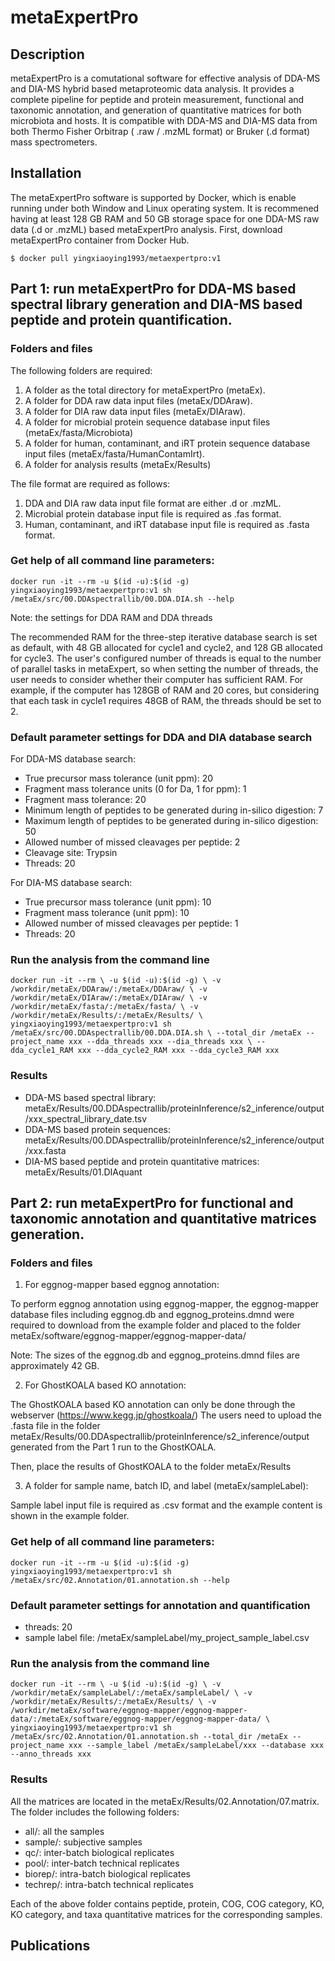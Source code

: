 # metaExpertPro

## Description
metaExpertPro is a comutational software for effective analysis of DDA-MS and DIA-MS hybrid based metaproteomic data analysis. It provides a complete pipeline for peptide and protein measurement, functional and taxonomic annotation, and generation of quantitative matrices for both microbiota and hosts. It is compatible with DDA-MS and DIA-MS data from both Thermo Fisher Orbitrap ( .raw / .mzML format) or Bruker (.d format) mass spectrometers.

## Installation
The metaExpertPro software is supported by Docker, which is enable running under both Window and Linux operating system.
It is recommened having at least 128 GB RAM and 50 GB storage space for one DDA-MS raw data (.d or .mzML) based metaExpertPro analysis.
First, download metaExpertPro container from Docker Hub.

`
$ docker pull yingxiaoying1993/metaexpertpro:v1
`

## Part 1: run metaExpertPro for DDA-MS based spectral library generation and DIA-MS based peptide and protein quantification.

### Folders and files
The following folders are required:
1. A folder as the total directory for metaExpertPro (metaEx).
2. A folder for DDA raw data input files (metaEx/DDAraw).
3. A folder for DIA raw data input files (metaEx/DIAraw).
4. A folder for microbial protein sequence database input files (metaEx/fasta/Microbiota)
5. A folder for human, contaminant, and iRT protein sequence database input files (metaEx/fasta/HumanContamIrt).
6. A folder for analysis results (metaEx/Results)

The file format are required as follows:
1. DDA and DIA raw data input file format are either .d or .mzML.
2. Microbial protein database input file is required as .fas format.
3. Human, contaminant, and iRT database input file is required as .fasta format.

### Get help of all command line parameters:

`
docker run -it --rm -u $(id -u):$(id -g) yingxiaoying1993/metaexpertpro:v1 sh /metaEx/src/00.DDAspectrallib/00.DDA.DIA.sh --help
`

Note: the settings for DDA RAM and DDA threads

The recommended RAM for the three-step iterative database search is set as default, with 48 GB allocated for cycle1 and cycle2, and 128 GB allocated for cycle3. The user's configured number of threads is equal to the number of parallel tasks in metaExpert, so when setting the number of threads, the user needs to consider whether their computer has sufficient RAM. For example, if the computer has 128GB of RAM and 20 cores, but considering that each task in cycle1 requires 48GB of RAM, the threads should be set to 2.

### Default parameter settings for DDA and DIA database search
For DDA-MS database search:
- True precursor mass tolerance (unit ppm): 20
- Fragment mass tolerance units (0 for Da, 1 for ppm): 1
- Fragment mass tolerance: 20
- Minimum length of peptides to be generated during in-silico digestion: 7
- Maximum length of peptides to be generated during in-silico digestion: 50
- Allowed number of missed cleavages per peptide: 2
- Cleavage site: Trypsin
- Threads: 20

For DIA-MS database search:
- True precursor mass tolerance (unit ppm): 10 
- Fragment mass tolerance (unit ppm): 10
- Allowed number of missed cleavages per peptide: 1
- Threads: 20

### Run the analysis from the command line
`
docker run -it --rm \
-u $(id -u):$(id -g) \
-v /workdir/metaEx/DDAraw/:/metaEx/DDAraw/ \
-v /workdir/metaEx/DIAraw/:/metaEx/DIAraw/ \
-v /workdir/metaEx/fasta/:/metaEx/fasta/ \
-v /workdir/metaEx/Results/:/metaEx/Results/ \
yingxiaoying1993/metaexpertpro:v1 sh /metaEx/src/00.DDAspectrallib/00.DDA.DIA.sh \
--total_dir /metaEx --project_name xxx --dda_threads xxx --dia_threads xxx \
--dda_cycle1_RAM xxx --dda_cycle2_RAM xxx --dda_cycle3_RAM xxx
`
### Results
- DDA-MS based spectral library: metaEx/Results/00.DDAspectrallib/proteinInference/s2_inference/output/xxx_spectral_library_date.tsv
- DDA-MS based protein sequences:
  metaEx/Results/00.DDAspectrallib/proteinInference/s2_inference/output/xxx.fasta
- DIA-MS based peptide and protein quantitative matrices:
metaEx/Results/01.DIAquant

## Part 2: run metaExpertPro for functional and taxonomic annotation and quantitative matrices generation.

### Folders and files
1. For eggnog-mapper based eggnog annotation:

To perform eggnog annotation using eggnog-mapper, the eggnog-mapper database files including eggnog.db and eggnog_proteins.dmnd were required to download from the example folder and placed to the folder metaEx/software/eggnog-mapper/eggnog-mapper-data/

Note: The sizes of the eggnog.db and eggnog_proteins.dmnd files are approximately 42 GB.

2. For GhostKOALA based KO annotation:

The GhostKOALA based KO annotation can only be done through the webserver (https://www.kegg.jp/ghostkoala/)
The users need to upload the .fasta file in the folder metaEx/Results/00.DDAspectrallib/proteinInference/s2_inference/output generated from the Part 1 run to the GhostKOALA. 

Then, place the results of GhostKOALA to the folder metaEx/Results

3. A folder for sample name, batch ID, and label (metaEx/sampleLabel):

Sample label input file is required as .csv format and the example content is shown in the example folder.

### Get help of all command line parameters:

`
docker run -it --rm -u $(id -u):$(id -g) yingxiaoying1993/metaexpertpro:v1 sh /metaEx/src/02.Annotation/01.annotation.sh --help
`

### Default parameter settings for annotation and quantification
- threads: 20
- sample label file: /metaEx/sampleLabel/my_project_sample_label.csv

### Run the analysis from the command line
`
docker run -it --rm \
-u $(id -u):$(id -g) \
-v /workdir/metaEx/sampleLabel/:/metaEx/sampleLabel/ \
-v /workdir/metaEx/Results/:/metaEx/Results/ \
-v /workdir/metaEx/software/eggnog-mapper/eggnog-mapper-data/:/metaEx/software/eggnog-mapper/eggnog-mapper-data/ \
yingxiaoying1993/metaexpertpro:v1 sh /metaEx/src/02.Annotation/01.annotation.sh --total_dir /metaEx --project_name xxx --sample_label /metaEx/sampleLabel/xxx --database xxx --anno_threads xxx
`
### Results
All the matrices are located in the metaEx/Results/02.Annotation/07.matrix. The folder includes the following folders:
- all/: all the samples
- sample/: subjective samples
- qc/: inter-batch biological replicates
- pool/: inter-batch technical replicates
- biorep/: intra-batch biological replicates
- techrep/: intra-batch technical replicates

Each of the above folder contains peptide, protein, COG, COG category, KO, KO category, and taxa quantitative matrices for the corresponding samples.


## Publications

